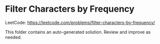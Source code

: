 # Filter Characters by Frequency

LeetCode: https://leetcode.com/problems/filter-characters-by-frequency/

This folder contains an auto-generated solution. Review and improve as needed.
